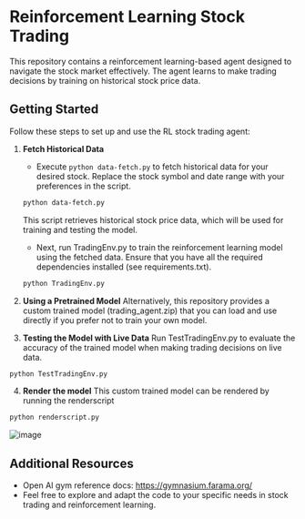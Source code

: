 # Reinforcement Learning Stock Trading

This repository contains a reinforcement learning-based agent designed to navigate the stock market effectively.
The agent learns to make trading decisions by training on historical stock price data.

## Getting Started

Follow these steps to set up and use the RL stock trading agent:

1. **Fetch Historical Data**
   - Execute `python data-fetch.py` to fetch historical data for your desired stock. Replace the stock symbol and date range with your preferences in the script.

   ```bash
   python data-fetch.py 
   ```
   This script retrieves historical stock price data, which will be used for training and testing the model.
   - Next, run TradingEnv.py to train the reinforcement learning model using the fetched data. Ensure that you have all the required dependencies installed (see requirements.txt).
    ```bash
   python TradingEnv.py

   ``` 
   
2. **Using a Pretrained Model**
Alternatively, this repository provides a custom trained model (trading_agent.zip) that you can load and use directly if you prefer not to train your own model.

3. **Testing the Model with Live Data**
Run TestTradingEnv.py to evaluate the accuracy of the trained model when making trading decisions on live data.
```bash
python TestTradingEnv.py
```
4. **Render the model**
This custom trained model can be rendered by running the renderscript
```bash
python renderscript.py
```
![image](https://github.com/topshot99/Reinforcement-Learning-Stock-Trading/assets/67961368/a48e79de-3dce-433b-a51e-7d79fb56301f)

## Additional Resources

- Open AI gym reference docs: https://gymnasium.farama.org/
- Feel free to explore and adapt the code to your specific needs in stock trading and reinforcement learning.

